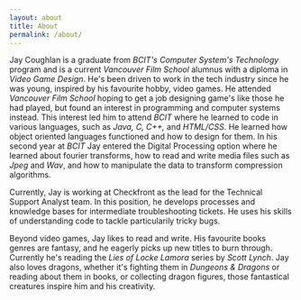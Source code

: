```yaml
---
layout: about
title: About
permalink: /about/
---
```


Jay Coughlan is a graduate from *BCIT's* *Computer System's Technology* program and is a current *Vancouver Film School* alumnus with a diploma in *Video Game Design*. He's been driven to work in the tech industry since he was young, inspired by his favourite hobby, video games. He attended *Vancouver Film School* hoping to get a job designing game's like those he had played, but found an interest in programming and computer systems instead. This interest led him to attend *BCIT* where he learned to code in various languages, such as *Java, C, C++,* and *HTML/CSS*. He learned how object oriented languages functioned and how to design for them. In his second year at *BCIT* Jay entered the Digital Processing option where he learned about fourier transforms, how to read and write media files such as *Jpeg* and *Wav*, and how to manipulate the data to transform compression algorithms.

Currently, Jay is working at Checkfront as the lead for the Technical Support Analyst team. In this position, he develops processes and knowledge bases for intermediate troubleshooting tickets. He uses his skills of understanding code to tackle particularily tricky bugs.

Beyond video games, Jay likes to read and write. His favourite books genres are fantasy, and he eagerly picks up new titles to burn through. Currently he's reading the *Lies of Locke Lamora* series by *Scott Lynch*. Jay also loves dragons, whether it's fighting them in *Dungeons & Dragons* or reading about them in books, or collecting dragon figures, those fantastical creatures inspire him and his creativity. 